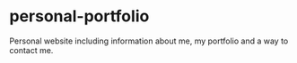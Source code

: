 # personal-portfolio
Personal website including information about me, my portfolio and a way to contact me.
